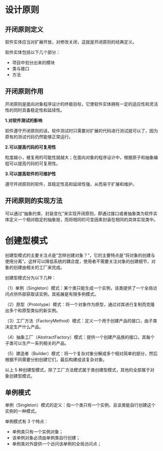 # 设计原则
## 开闭原则定义
软件实体应当对扩展开放，对修改关闭，这就是开闭原则的经典定义。  

软件实体包括以下几个部分：
- 项目中划分出来的模块
- 类与接口
- 方法

## 开闭原则作用
开闭原则是面向对象程序设计的终极目标，它使软件实体拥有一定的适应性和灵活性的同时具备稳定性和延续性。  

**1.对软件测试的影响**  

软件遵守开闭原则的话，软件测试时只需要对扩展的代码进行测试就可以了，因为原有的测试代码仍然能够正常运行。

**2.可以提高代码的可复用性**

粒度越小，被复用的可能性就越大；在面向对象的程序设计中，根据原子和抽象编程可以提高代码的可复用性。


**3.可以提高软件的可维护性**

遵守开闭原则的软件，其稳定性高和延续性强，从而易于扩展和维护。

## 开闭原则的实现方法

可以通过“抽象约束、封装变化”来实现开闭原则，即通过接口或者抽象类为软件实体定义一个相对稳定的抽象层，而将相同的可变因素封装在相同的具体实现类中。





# 创建型模式
创建型模式的主要关注点是“怎样创建对象？”，它的主要特点是“将对象的创建与使用分离”。这样可以降低系统的耦合度，使用者不需要关注对象的创建细节，对象的创建由相关的工厂来完成。

创建型模式分为以下几种：

（1）单例（Singleton）模式：某个类只能生成一个实例，该类提供了一个全局访问点供外部获取该实例，其拓展是有限多例模式。

（2）原型（Prototype）模式：将一个对象作为原型，通过对其进行复制而克隆出多个和原型类似的新实例。

（3）工厂方法（FactoryMethod）模式：定义一个用于创建产品的接口，由子类决定生产什么产品。

（4）抽象工厂（AbstractFactory）模式：提供一个创建产品族的接口，其每个子类可以生产一系列相关的产品。

（5）建造者（Builder）模式：将一个复杂对象分解成多个相对简单的部分，然后根据不同需要分别创建它们，最后构建成该复杂对象。

以上 5 种创建型模式，除了工厂方法模式属于类创建型模式，其他的全部属于对象创建型模式。

## 单例模式
单例（Singleton）模式的定义：指一个类只有一个实例，且该类能自行创建这个实例的一种模式。  

单例模式有 3 个特点：
- 单例类只有一个实例对象；
- 该单例对象必须由单例类自行创建；
- 单例类对外提供一个访问该单例的全局访问点；